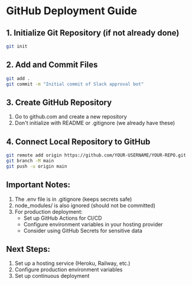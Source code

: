# GitHub Deployment Guide

## 1. Initialize Git Repository (if not already done)
```bash
git init
```

## 2. Add and Commit Files
```bash
git add .
git commit -m "Initial commit of Slack approval bot"
```

## 3. Create GitHub Repository
1. Go to github.com and create a new repository
2. Don't initialize with README or .gitignore (we already have these)

## 4. Connect Local Repository to GitHub
```bash
git remote add origin https://github.com/YOUR-USERNAME/YOUR-REPO.git
git branch -M main
git push -u origin main
```

## Important Notes:
1. The .env file is in .gitignore (keeps secrets safe)
2. node_modules/ is also ignored (should not be committed)
3. For production deployment:
   - Set up GitHub Actions for CI/CD
   - Configure environment variables in your hosting provider
   - Consider using GitHub Secrets for sensitive data

## Next Steps:
1. Set up a hosting service (Heroku, Railway, etc.)
2. Configure production environment variables
3. Set up continuous deployment
